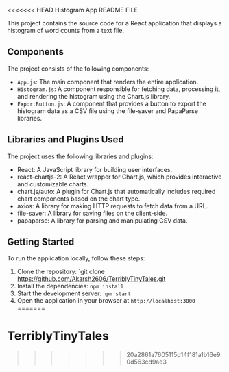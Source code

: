 <<<<<<< HEAD
Histogram App README FILE

This project contains the source code for a React application that displays a histogram of word counts from a text file.

## Components

The project consists of the following components:

- `App.js`: The main component that renders the entire application.
- `Histogram.js`: A component responsible for fetching data, processing it, and rendering the histogram using the Chart.js library.
- `ExportButton.js`: A component that provides a button to export the histogram data as a CSV file using the file-saver and PapaParse libraries.

## Libraries and Plugins Used

The project uses the following libraries and plugins:

- React: A JavaScript library for building user interfaces.
- react-chartjs-2: A React wrapper for Chart.js, which provides interactive and customizable charts.
- chart.js/auto: A plugin for Chart.js that automatically includes required chart components based on the chart type.
- axios: A library for making HTTP requests to fetch data from a URL.
- file-saver: A library for saving files on the client-side.
- papaparse: A library for parsing and manipulating CSV data.

## Getting Started

To run the application locally, follow these steps:

1. Clone the repository: `git clone https://github.com/Akarsh2606/TerriblyTinyTales.git
2. Install the dependencies: `npm install`
3. Start the development server: `npm start`
4. Open the application in your browser at `http://localhost:3000`
=======
# TerriblyTinyTales
>>>>>>> 20a2861a7605115d14f181a1b16e90d563cd9ae3
